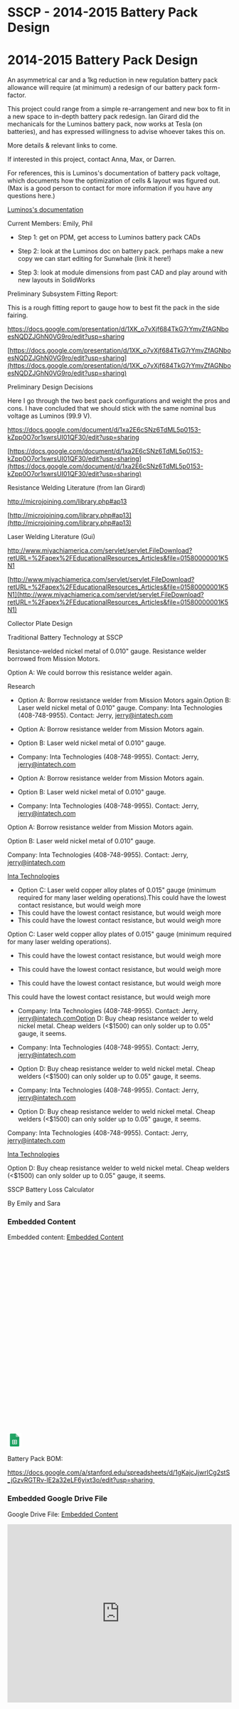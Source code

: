# SSCP - 2014-2015 Battery Pack Design

# 2014-2015 Battery Pack Design

An asymmetrical car and a 1kg reduction in new regulation battery pack allowance will require (at minimum) a redesign of our battery pack form-factor.

This project could range from a simple re-arrangement and new box to fit in a new space to in-depth battery pack redesign. Ian Girard did the mechanicals for the Luminos battery pack, now works at Tesla (on batteries), and has expressed willingness to advise whoever takes this on.

More details & relevant links to come. 

If interested in this project, contact Anna, Max, or Darren.

For references, this is Luminos's documentation of battery pack voltage, which documents how the optimization of cells & layout was figured out. (Max is a good person to contact for more information if you have any questions here.)

[ Luminos's documentation](/stanford.edu/testduplicationsscp/home/sscp-2012-2013/electrical-2012-2013/electrical-systems/battery-pack-voltage)

Current Members: Emily, Phil

- Step 1: get on PDM, get access to Luminos battery pack CADs

- Step 2: look at the Luminos doc on battery pack. perhaps make a new copy we can start editing for Sunwhale (link it here!)

- Step 3: look at module dimensions from past CAD and play around with new layouts in SolidWorks

Preliminary Subsystem Fitting Report: 

This is a rough fitting report to gauge how to best fit the pack in the side fairing. 

https://docs.google.com/presentation/d/1XK_o7vXjf684TkG7rYmvZfAGNboesNQDZJGhN0VG9ro/edit?usp=sharing

[https://docs.google.com/presentation/d/1XK_o7vXjf684TkG7rYmvZfAGNboesNQDZJGhN0VG9ro/edit?usp=sharing](https://docs.google.com/presentation/d/1XK_o7vXjf684TkG7rYmvZfAGNboesNQDZJGhN0VG9ro/edit?usp=sharing)

Preliminary Design Decisions

Here I go through the two best pack configurations and weight the pros and cons. I have concluded that we should stick with the same nominal bus voltage as Luminos (99.9 V).

https://docs.google.com/document/d/1xa2E6cSNz6TdML5p0153-kZpp0O7or1swrsUI01QF30/edit?usp=sharing

[https://docs.google.com/document/d/1xa2E6cSNz6TdML5p0153-kZpp0O7or1swrsUI01QF30/edit?usp=sharing](https://docs.google.com/document/d/1xa2E6cSNz6TdML5p0153-kZpp0O7or1swrsUI01QF30/edit?usp=sharing)

Resistance Welding Literature (from Ian Girard)

http://microjoining.com/library.php#ap13

[http://microjoining.com/library.php#ap13](http://microjoining.com/library.php#ap13)

Laser Welding Literature (Gui)

http://www.miyachiamerica.com/servlet/servlet.FileDownload?retURL=%2Fapex%2FEducationalResources_Articles&file=01580000001K5N1

[http://www.miyachiamerica.com/servlet/servlet.FileDownload?retURL=%2Fapex%2FEducationalResources_Articles&file=01580000001K5N1](http://www.miyachiamerica.com/servlet/servlet.FileDownload?retURL=%2Fapex%2FEducationalResources_Articles&file=01580000001K5N1)

Collector Plate Design 

Traditional Battery Technology at SSCP

Resistance-welded nickel metal of 0.010" gauge. Resistance welder borrowed from Mission Motors. 

Option A: We could borrow this resistance welder again.

Research

* Option A: Borrow resistance welder from Mission Motors again.Option B: Laser weld nickel metal of 0.010" gauge. Company: Inta Technologies (408-748-9955). Contact: Jerry, jerry@intatech.com
* Option A: Borrow resistance welder from Mission Motors again.
* Option B: Laser weld nickel metal of 0.010" gauge. 
* Company: Inta Technologies (408-748-9955). Contact: Jerry, jerry@intatech.com

* Option A: Borrow resistance welder from Mission Motors again.
* Option B: Laser weld nickel metal of 0.010" gauge. 
* Company: Inta Technologies (408-748-9955). Contact: Jerry, jerry@intatech.com

Option A: Borrow resistance welder from Mission Motors again.

Option B: Laser weld nickel metal of 0.010" gauge. 

Company: Inta Technologies (408-748-9955). Contact: Jerry, jerry@intatech.com

[ Inta Technologies](http://www.intatech.com/precision-laser-welding-services.html)

* Option C: Laser weld copper alloy plates of 0.015" gauge (minimum required for many laser welding operations).This could have the lowest contact resistance, but would weigh more
* This could have the lowest contact resistance, but would weigh more
* This could have the lowest contact resistance, but would weigh more

Option C: Laser weld copper alloy plates of 0.015" gauge (minimum required for many laser welding operations).

* This could have the lowest contact resistance, but would weigh more
* This could have the lowest contact resistance, but would weigh more

* This could have the lowest contact resistance, but would weigh more

This could have the lowest contact resistance, but would weigh more

* Company: Inta Technologies (408-748-9955). Contact: Jerry, jerry@intatech.comOption D: Buy cheap resistance welder to weld nickel metal. Cheap welders (<$1500) can only solder up to 0.05" gauge, it seems. 
* Company: Inta Technologies (408-748-9955). Contact: Jerry, jerry@intatech.com
* Option D: Buy cheap resistance welder to weld nickel metal. Cheap welders (<$1500) can only solder up to 0.05" gauge, it seems. 

* Company: Inta Technologies (408-748-9955). Contact: Jerry, jerry@intatech.com
* Option D: Buy cheap resistance welder to weld nickel metal. Cheap welders (<$1500) can only solder up to 0.05" gauge, it seems. 

Company: Inta Technologies (408-748-9955). Contact: Jerry, jerry@intatech.com

[Inta Technologies](http://www.intatech.com/precision-laser-welding-services.html)

Option D: Buy cheap resistance welder to weld nickel metal. Cheap welders (<$1500) can only solder up to 0.05" gauge, it seems. 

SSCP Battery Loss Calculator

By Emily and Sara

[](https://docs.google.com/spreadsheets/d/1fwZ6OrFAWsm5gHzszaxV-I6BrF_qzpCQxG-xzStmKUs/edit)

### Embedded Content

Embedded content: [Embedded Content]()

<iframe width="100%" height="400" src="" frameborder="0"></iframe>

![](../../../../../assets/sheets_32dp.png)

Battery Pack BOM: 

https://docs.google.com/a/stanford.edu/spreadsheets/d/1gKajcJjwrICg2stS_jGzvRGTRv-lE2a32eLF6yixt3o/edit?usp=sharing 

[](https://drive.google.com/folderview?id=1QnW4J7l8r0A3u-CjPKp7LuTHnKWfHEs4)

### Embedded Google Drive File

Google Drive File: [Embedded Content](https://drive.google.com/embeddedfolderview?id=1QnW4J7l8r0A3u-CjPKp7LuTHnKWfHEs4#list)

<iframe width="100%" height="400" src="https://drive.google.com/embeddedfolderview?id=1QnW4J7l8r0A3u-CjPKp7LuTHnKWfHEs4#list" frameborder="0"></iframe>

